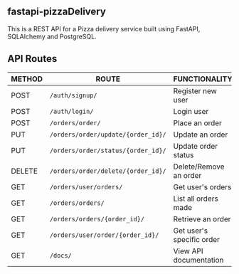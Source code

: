 ## fastapi-pizzaDelivery

This is a REST API for a Pizza delivery service built using FastAPI, SQLAlchemy and PostgreSQL.

## API Routes

| METHOD | ROUTE                              | FUNCTIONALITY             | ACCESS           |
| ------ | ---------------------------------- | ------------------------- | ---------------- |
| POST   | `/auth/signup/`                    | Register new user         | All users        |
| POST   | `/auth/login/`                     | Login user                | All users        |
| POST   | `/orders/order/`                   | Place an order            | All users        |
| PUT    | `/orders/order/update/{order_id}/` | Update an order           | All users        |
| PUT    | `/orders/order/status/{order_id}/` | Update order status       | Superuser        |
| DELETE | `/orders/order/delete/{order_id}/` | Delete/Remove an order    | All users        |
| GET    | `/orders/user/orders/`             | Get user's orders         | All users        |
| GET    | `/orders/orders/`                  | List all orders made      | Superuser        |
| GET    | `/orders/orders/{order_id}/`       | Retrieve an order         | Superuser        |
| GET    | `/orders/user/order/{order_id}/`   | Get user's specific order | Individual Users |
| GET    | `/docs/`                           | View API documentation    | All users        |
